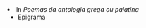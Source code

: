 <li>
  In <cite>Poemas da antologia grega ou palatina</cite>
  <ul>
    <li class="in">Epigrama</li>
  </ul>
</li>